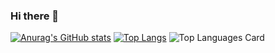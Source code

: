 ### Hi there 👋

[![Anurag's GitHub stats](https://github-readme-stats.vercel.app/api?username=shion0625)](https://github.com/anuraghazra/github-readme-stats)
[![Top Langs](https://github-readme-stats.vercel.app/api/top-langs/?username=shion0625)](https://github.com/anuraghazra/github-readme-stats)
![Top Languages Card](https://github-readme-stats.vercel.app/api/top-langs/?username=zizi4n5)



<!--
**shion0625/shion0625** is a ✨ _special_ ✨ repository because its `README.md` (this file) appears on your GitHub profile.

Here are some ideas to get you started:

- 🔭 I’m currently working on ...
- 🌱 I’m currently learning ...
- 👯 I’m looking to collaborate on ...
- 🤔 I’m looking for help with ...
- 💬 Ask me about ...
- 📫 How to reach me: ...
- 😄 Pronouns: ...
- ⚡ Fun fact: ...
-->
